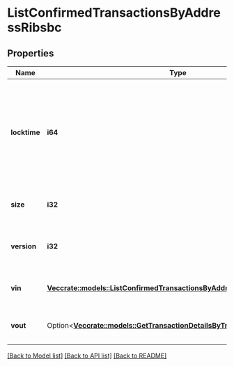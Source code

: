 # ListConfirmedTransactionsByAddressRibsbc

## Properties

Name | Type | Description | Notes
------------ | ------------- | ------------- | -------------
**locktime** | **i64** | Represents the locktime on the transaction on the specific blockchain, i.e. the blockheight at which the transaction is valid. | 
**size** | **i32** | Represents the total size of this transaction. | 
**version** | **i32** | Represents the transaction's version number. | 
**vin** | [**Vec<crate::models::ListConfirmedTransactionsByAddressRibsbcVin>**](ListConfirmedTransactionsByAddressRIBSBC_vin.md) | Represents the transaction inputs. | 
**vout** | Option<[**Vec<crate::models::GetTransactionDetailsByTransactionIdribsbcVout>**](GetTransactionDetailsByTransactionIDRIBSBC_vout.md)> | Represents the transaction outputs. | [optional]

[[Back to Model list]](../README.md#documentation-for-models) [[Back to API list]](../README.md#documentation-for-api-endpoints) [[Back to README]](../README.md)


